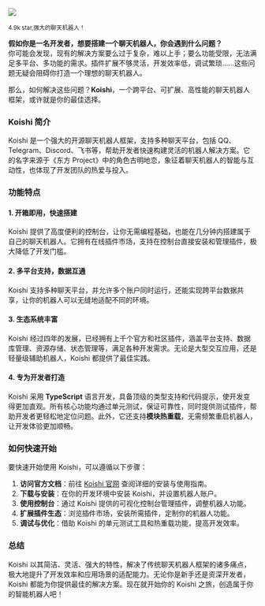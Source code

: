 <img src="/assets/image/250601-koishi.png"/> 

<small>4.9k star,强大的聊天机器人！</small>

**假如你是一名开发者，想要搭建一个聊天机器人，你会遇到什么问题？**  
你可能会发现，现有的解决方案要么过于复杂，难以上手；要么功能受限，无法满足多平台、多功能的需求。插件扩展不够灵活，开发效率低，调试繁琐……这些问题无疑会阻碍你打造一个理想的聊天机器人。  

那么，如何解决这些问题？**Koishi**，一个跨平台、可扩展、高性能的聊天机器人框架，或许就是你的最佳选择。  

### **Koishi 简介**  
Koishi 是一个强大的开源聊天机器人框架，支持多种聊天平台，包括 QQ、Telegram、Discord、飞书等，帮助开发者快速构建灵活的机器人解决方案。它的名字来源于《东方 Project》中的角色古明地恋，象征着聊天机器人的智能与互动性，也体现了开发团队的热爱与投入。  

### **功能特点**  

#### **1. 开箱即用，快速搭建**  
Koishi 提供了高度便利的控制台，让你无需编程基础，也能在几分钟内搭建属于自己的聊天机器人。它拥有在线插件市场，支持在控制台直接安装和管理插件，极大降低了开发门槛。  

#### **2. 多平台支持，数据互通**  
Koishi 支持多种聊天平台，并允许多个账户同时运行，还能实现跨平台数据共享，让你的机器人可以无缝地适配不同的环境。  

#### **3. 生态系统丰富**  
Koishi 经过四年的发展，已经拥有上千个官方和社区插件，涵盖平台支持、数据库管理、资源存储、状态管理等，满足各种开发需求。无论是大型交互应用，还是轻量级辅助机器人，Koishi 都提供了最佳实践。  

#### **4. 专为开发者打造**  
Koishi 采用 **TypeScript** 语言开发，具备顶级的类型支持和代码提示，使开发变得更加直观。所有核心功能均通过单元测试，保证可靠性，同时提供测试插件，帮助开发者更轻松地定位问题。此外，它还支持**模块热重载**，无需频繁重启机器人，让开发体验更加顺畅。  

### **如何快速开始**  
要快速开始使用 Koishi，可以遵循以下步骤：  

1. **访问官方文档**：前往 [Koishi 官网](https://github.com/koishijs/koishi) 查阅详细的安装与使用指南。  
2. **下载与安装**：在你的开发环境中安装 Koishi，并设置机器人账户。  
3. **使用控制台**：通过 Koishi 提供的可视化控制台管理插件，调整机器人功能。  
4. **扩展插件生态**：浏览插件市场，安装所需插件，定制你的机器人功能。  
5. **调试与优化**：借助 Koishi 的单元测试工具和热重载功能，提高开发效率。  

### **总结**  
Koishi 以其简洁、灵活、强大的特性，解决了传统聊天机器人框架的诸多痛点，极大地提升了开发效率和应用场景的适配能力。无论你是新手还是资深开发者，Koishi 都能为你提供最佳的解决方案。现在就开始你的 Koishi 之旅，创造属于你的智能机器人吧！
